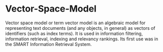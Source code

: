 # Vector-Space-Model
Vector space model or term vector model is an algebraic model for representing text documents (and any objects, in general) as vectors of identifiers (such as index terms). It is used in information filtering, information retrieval, indexing and relevancy rankings. Its first use was in the SMART Information Retrieval System.
